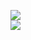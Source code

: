 [![](https://img.shields.io/badge/Made%20With-Github%20Spray-lightgrey.svg?style=for-the-badge&logo=github)](https://github.com/Annihil/github-spray#2553)  
[![](https://i.imgur.com/2DrTn0Z.gif)](https://github.com/Annihil/github-spray)